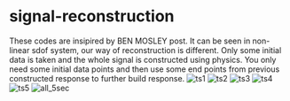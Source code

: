 # signal-reconstruction
These codes are insipired by BEN MOSLEY post. It can be seen in non-linear sdof system, our way of reconstruction is different. Only some initial data is taken and the whole signal is constructed using physics.
You only need some initial data points and then use some end points from previous constructed response to further build response.
![ts1](https://user-images.githubusercontent.com/51938243/186895356-63146b4a-f529-421a-b293-b2731e89ec29.png)
![ts2](https://user-images.githubusercontent.com/51938243/186895389-46800ba4-9ea0-4bbb-9032-5f3e62d346a0.png)
![ts3](https://user-images.githubusercontent.com/51938243/186895422-ea6899db-c75b-4d5a-93bb-cd5cd738d501.png)
![ts4](https://user-images.githubusercontent.com/51938243/186895441-98262e97-7b95-4a10-879e-4732c15376b5.png)
![ts5](https://user-images.githubusercontent.com/51938243/186895464-58739927-eced-4714-9bd9-87750ffd1dc1.png)
![all_5sec](https://user-images.githubusercontent.com/51938243/186895495-c52b6a2e-f9c4-470b-a087-ab215fa133aa.png)


